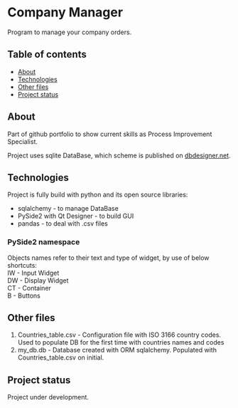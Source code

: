 # Company Manager

Program to manage your company orders. 

## Table of contents
* [About](#About)
* [Technologies](#technologies)
* [Other files](#other-files)
* [Project status](#project-status)

## About

Part of github portfolio to show current skills as Process Improvement Specialist.

Project uses sqlite DataBase, which scheme is published on
[dbdesigner.net](https://dbdesigner.page.link/KBXNfS5kDVTwjB6R6).


## Technologies

Project is fully build with python and its open source libraries:
* sqlalchemy - to manage DataBase
* PySide2 with Qt Designer - to build GUI
* pandas - to deal with .csv files

### PySide2 namespace
Objects names refer to their text and type of widget, by use of below shortcuts:
<br />IW - Input Widget
<br />DW - Display Widget
<br />CT - Container
<br />B - Buttons


## Other files
1. Countries_table.csv - Configuration file with ISO 3166 country codes. Used to populate DB for the first time with countries names and codes
2. my_db.db - Database created with ORM sqlalchemy. Populated with Countries_table.csv on initial.

## Project status
Project under development.